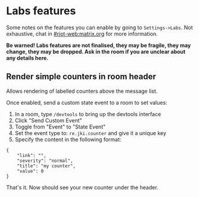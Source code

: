 # Labs features

Some notes on the features you can enable by going to `Settings->Labs`. Not exhaustive, chat in
[#riot-web:matrix.org] for more information.

**Be warned! Labs features are not finalised, they may be fragile, they may change, they may be
dropped. Ask in the room if you are unclear about any details here.**

## Render simple counters in room header

Allows rendering of labelled counters above the message list.

Once enabled, send a custom state event to a room to set values:

1. In a room, type `/devtools` to bring up the devtools interface
2. Click "Send Custom Event"
3. Toggle from "Event" to "State Event"
4. Set the event type to: `re.jki.counter` and give it a unique key
5. Specify the content in the following format:

```
{
    "link": "",
    "severity": "normal",
    "title": "my counter",
    "value": 0
}
```

That's it. Now should see your new counter under the header.

[#riot-web:matrix.org]: https://matrix.to/#/#riot-web:matrix.org
